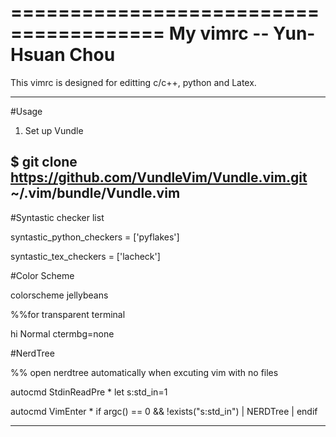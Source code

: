 =======================================
My vimrc  -- Yun-Hsuan Chou
=======================================

This vimrc is designed for editting c/c++, python and Latex.

-----------------------------------------
#Usage

1. Set up Vundle

$ git clone https://github.com/VundleVim/Vundle.vim.git ~/.vim/bundle/Vundle.vim
-----------------------------------------

#Syntastic checker list 

syntastic_python_checkers = ['pyflakes']

syntastic_tex_checkers = ['lacheck']

#Color Scheme    

colorscheme jellybeans

%%for transparent terminal

hi Normal ctermbg=none 

#NerdTree    

%% open nerdtree automatically when excuting vim with no files

autocmd StdinReadPre * let s:std_in=1

autocmd VimEnter * if argc() == 0 && !exists("s:std_in") | NERDTree | endif

-----------------------------------------
